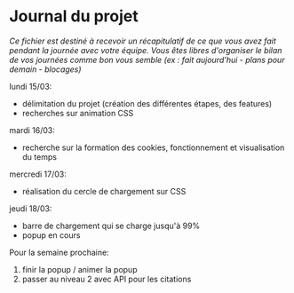 # Journal du projet

*Ce fichier est destiné à recevoir un récapitulatif de ce que vous avez fait pendant la journée avec votre équipe. Vous êtes libres d'organiser le bilan de vos journées comme bon vous semble (ex : fait aujourd'hui - plans pour demain - blocages)*

lundi 15/03: 

- délimitation du projet (création des différentes étapes, des features)
- recherches sur animation CSS

mardi 16/03: 

- recherche sur la formation des cookies, fonctionnement et visualisation du temps

mercredi 17/03: 

- réalisation du cercle de chargement sur CSS

jeudi 18/03: 

- barre de chargement qui se charge jusqu'à 99%
- popup en cours

Pour la semaine prochaine: 

1) finir la popup / animer la popup
2) passer au niveau 2 avec API pour les citations 

